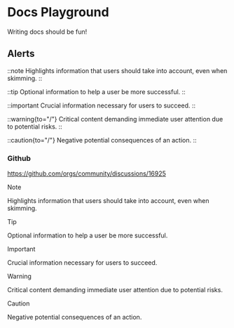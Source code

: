 # Docs Playground

Writing docs should be fun!

## Alerts

::note
Highlights information that users should take into account, even when skimming.
::

::tip
Optional information to help a user be more successful.
::

::important
Crucial information necessary for users to succeed.
::

::warning{to="/"}
Critical content demanding immediate user attention due to potential risks.
::

::caution{to="/"}
Negative potential consequences of an action.
::

### Github

https://github.com/orgs/community/discussions/16925

> [!NOTE]
> Highlights information that users should take into account, even when skimming.

> [!TIP]
> Optional information to help a user be more successful.

> [!IMPORTANT]
> Crucial information necessary for users to succeed.

> [!WARNING]
> Critical content demanding immediate user attention due to potential risks.

> [!CAUTION]
> Negative potential consequences of an action.
